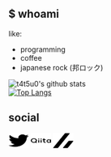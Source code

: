## $ whoami
like:
- programming
- coffee
- japanese rock (邦ロック)

![t4t5u0's github stats](https://github-readme-stats.vercel.app/api?username=t4t5u0&show_icons=true&count_private=true)  
[![Top Langs](https://github-readme-stats.vercel.app/api/top-langs/?username=t4t5u0&layout=compact&hide=jupyter%20notebook&langs_count=9
)](https://github.com/anuraghazra/github-readme-stats)

## social

<p align="left">
<a href="https://twitter.com/i4mwh4ti4m" target="blank"><img align="center" src="img/twitter.svg" alt="himazin_shotaml" height="30" width="40" /></a>
<a href="https://qiita.com/t4t5u0" target="blank"><img align="center" src="img/qiita.svg" alt="himazin331" height="30" width="40" /></a>
<a href="https://zenn.dev/t4t5u0" target="blank"><img align="center" src="img/zenn.svg" alt="himazin331" height="30" width="40" /></a>
</p>
